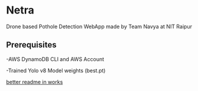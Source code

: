 # Netra
Drone based Pothole Detection WebApp made by Team Navya at NIT Raipur

## Prerequisites
  -AWS DynamoDB CLI and AWS Account
  
  -Trained Yolo v8 Model weights (best.pt)

  
  
  
  
[better readme in works]([https://pixabay.com/photos/cat-feline-european-cat-alley-cat-8451431/](https://images.unsplash.com/photo-1514888286974-6c03e2ca1dba?q=80&w=2043&auto=format&fit=crop&ixlib=rb-4.0.3&ixid=M3wxMjA3fDB8MHxwaG90by1wYWdlfHx8fGVufDB8fHx8fA%3D%3D))

